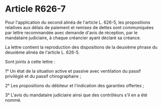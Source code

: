 # Article R626-7

Pour l'application du second alinéa de l'article L. 626-5, les propositions relatives aux délais de paiement et remises de dettes sont communiquées par lettre recommandée avec demande d'avis de réception, par le mandataire judiciaire, à chaque créancier ayant déclaré sa créance.

La lettre contient la reproduction des dispositions de la deuxième phrase du deuxième alinéa de l'article L. 626-5.

Sont joints à cette lettre :

1° Un état de la situation active et passive avec ventilation du passif privilégié et du passif chirographaire ;

2° Les propositions du débiteur et l'indication des garanties offertes ;

3° L'avis du mandataire judiciaire ainsi que des contrôleurs s'il en a été nommé.
